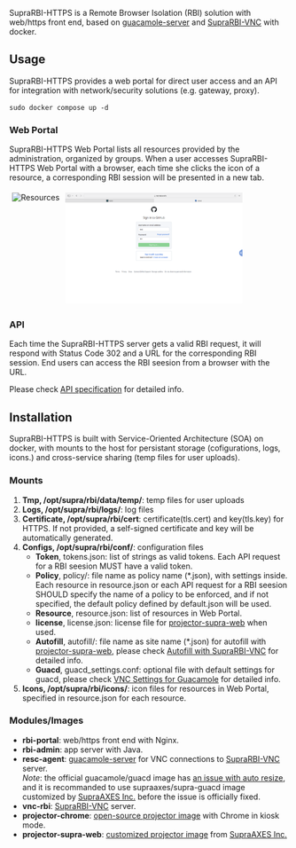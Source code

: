 SupraRBI-HTTPS is a Remote Browser Isolation (RBI) solution with web/https front end, based on [guacamole-server](https://github.com/apache/guacamole-server) and [SupraRBI-VNC](https://github.com/supraaxes/suprarbi-vnc) with docker.

## Usage
SupraRBI-HTTPS provides a web portal for direct user access and an API for integration with network/security solutions (e.g. gateway, proxy).
```
sudo docker compose up -d
```
### Web Portal
SupraRBI-HTTPS Web Portal lists all resources provided by the administration, organized by groups. When a user accesses SupraRBI-HTTPS Web Portal with a browser, each time she clicks the icon of a resource, a corresponding RBI session will be presented in a new tab.

<div style="display: flex;">
    <img src="img/sources.png" alt="Resources" style="height: 200px; margin: 5px;" />
    <img src="img/session.png" alt="Session" style="height: 200px; margin: 5px;" />
</div>

### API
Each time the SupraRBI-HTTPS server gets a valid RBI request, it will respond with Status Code 302 and a URL for the corresponding RBI session. End users can access the RBI seesion from a browser with the URL. 

Please check [API specification](/api.yml) for detailed info.

## Installation
SupraRBI-HTTPS is built with Service-Oriented Architecture (SOA) on docker, with mounts to the host for persistant storage (cofigurations, logs, icons.) and cross-service sharing (temp files for user uploads).

### Mounts 
1. **Tmp, /opt/supra/rbi/data/temp/**: temp files for user uploads<br>
2. **Logs, /opt/supra/rbi/logs/**: log files <br>
3. **Certificate, /opt/supra/rbi/cert**: certificate(tls.cert) and key(tls.key) for HTTPS. If not provided, a self-signed certificate and key will be automatically generated.<br>
4. **Configs, /opt/supra/rbi/conf/**: configuration files<br>
    - **Token**, tokens.json: list of strings as valid tokens. Each API request for a RBI seesion MUST have a valid token.<br>
    - **Policy**, policy/: file name as policy name (*.json), with settings inside. Each resource in resource.json or each API request for a RBI seesion SHOULD specify the name of a policy to be enforced, and if not specified, the default policy defined by default.json will be used.<br>
    - **Resource**, resource.json: list of resources in Web Portal.<br>
    - **license**, license.json: license file for [projector-supra-web](https://github.com/SupraAXES/projector-supra-web) when used.
    - **Autofill**, autofill/: file name as site name (*.json) for autofill with [projector-supra-web](https://github.com/SupraAXES/projector-supra-web), please check [Autofill with SupraRBI-VNC](https://github.com/SupraAXES/projector-supra-web?tab=readme-ov-file#json-file-with-autofill-settings) for detailed info. <br>
    - **Guacd**, guacd_settings.conf: optional file with default settings for guacd, please check [VNC Settings for Guacamole](https://guacamole.apache.org/doc/gug/configuring-guacamole.html#vnc) for detailed info.
5. **Icons, /opt/supra/rbi/icons/**: icon files for resources in Web Portal, specified in resource.json for each resource.<br>

### Modules/Images 
- **rbi-portal**: web/https front end with Nginx.
- **rbi-admin**: app server with Java.
- **resc-agent**: [guacamole-server](https://github.com/apache/guacamole-server) for VNC connections to [SupraRBI-VNC](https://github.com/supraaxes/suprarbi-vnc) server. <br>
*Note*: the official guacamole/guacd image has [an issue with auto resize](https://github.com/SupraAXES/SupraRBI-VNC/blob/main/resources/guacamole.md#auto-resize-to-vnc-sessions), and it is recommanded to use supraaxes/supra-guacd image customized by [SupraAXES Inc.](https://www.supraaxes.com) before the issue is officially fixed.
- **vnc-rbi**:  [SupraRBI-VNC](https://github.com/supraaxes/suprarbi-vnc) server.
- **projector-chrome**: [open-source projector image](https://github.com/SupraAXES/projector-chrome) with Chrome in kiosk mode. 
- **projector-supra-web**: [customized projector image](https://github.com/SupraAXES/projector-supra-web) from [SupraAXES Inc.](https://www.supraaxes.com)
